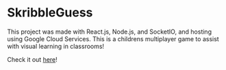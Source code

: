 # SkribbleGuess

This project was made with React.js, Node.js, and SocketIO, and hosting using Google Cloud Services.
This is a childrens multiplayer game to assist with visual learning in classrooms!

Check it out [here](https://skribbleguess.tech/)!